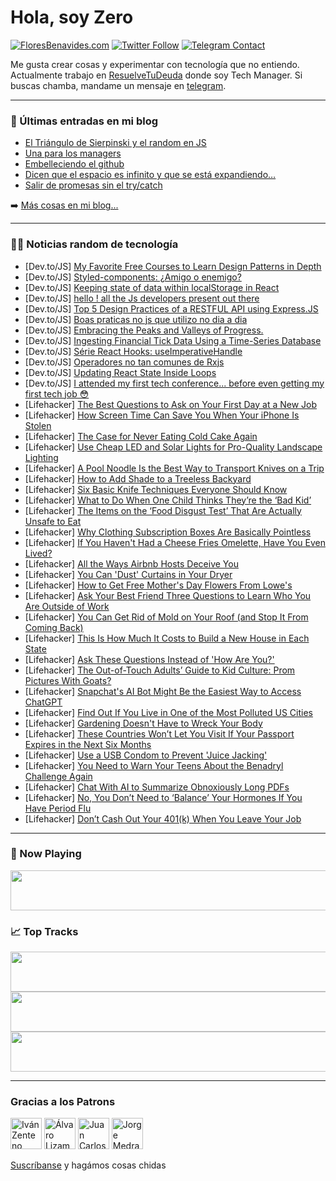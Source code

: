 # Hola, soy Zero

[![FloresBenavides.com](https://img.shields.io/website?down_message=oops&label=MiBlog&style=for-the-badge&up_message=online&url=https%3A%2F%2Ffloresbenavides.com)](https://floresbenavides.com) [![Twitter Follow](https://img.shields.io/twitter/follow/ZeroDragon?color=%231DA1F2&label=Follow&logo=twitter&logoColor=ffffff&style=for-the-badge)](https://twitter.com/zerodragon) [![Telegram Contact](https://img.shields.io/badge/escr%C3%ADbeme-ZeroDragon-%2326A5E4?style=for-the-badge&logo=telegram)](https://t.me/zerodragon)

Me gusta crear cosas y experimentar con tecnología que no entiendo.
Actualmente trabajo en [ResuelveTuDeuda](http://github.com/resuelve) donde soy Tech Manager.
Si buscas chamba, mandame un mensaje en [telegram](https://t.me/zerodragon).

---

### 📕 Últimas entradas en mi blog
<!-- BLOG-POST-LIST:START -->
- [El Triángulo de Sierpinski y el random en JS](https://floresbenavides.com/el-triangulo-de-sierpinski-y-el-random-en-js/)
- [Una para los managers](https://floresbenavides.com/una-para-los-managers/)
- [Embelleciendo el github](https://floresbenavides.com/embelleciendo-el-github/)
- [Dicen que el espacio es infinito y que se está expandiendo…](https://floresbenavides.com/dicen-que-el-espacio-es-infinito-y-que-se-esta-expandiendo/)
- [Salir de promesas sin el try/catch](https://floresbenavides.com/salir-de-promesas-sin-el-try-catch/)
<!-- BLOG-POST-LIST:END -->

➡️ [Más cosas en mi blog...](https://floresbenavides.com)

---

### 👨‍💻 Noticias random de tecnología
<!-- TECH-POSTS:START -->
- [Dev.to/JS] [My Favorite Free Courses to Learn Design Patterns in Depth](https://dev.to/javinpaul/my-favorite-free-courses-to-learn-design-patterns-in-depth-5dp5)
- [Dev.to/JS] [Styled-components: ¿Amigo o enemigo?](https://dev.to/miasalazar/styled-components-amigo-o-enemigo-5d5h)
- [Dev.to/JS] [Keeping state of data within localStorage in React](https://dev.to/kebin20/keeping-state-of-data-within-localstorage-in-react-224p)
- [Dev.to/JS] [hello ! all the Js developers present out there](https://dev.to/samarthsaxena10/hello-all-the-js-developers-present-out-there-11mj)
- [Dev.to/JS] [Top 5 Design Practices of a RESTFUL API using Express.JS](https://dev.to/qbentil/top-5-design-practices-of-a-restful-api-using-expressjs-2i6o)
- [Dev.to/JS] [Boas praticas no js que utilizo no dia a dia](https://dev.to/viniielopes/boas-praticas-no-js-que-utilizo-no-dia-a-dia-40bo)
- [Dev.to/JS] [Embracing the Peaks and Valleys of Progress.](https://dev.to/arashjangali/embracing-the-peaks-and-valleys-of-progress-3k11)
- [Dev.to/JS] [Ingesting Financial Tick Data Using a Time-Series Database](https://dev.to/yitaek/ingesting-financial-tick-data-using-a-time-series-database-59l3)
- [Dev.to/JS] [Série React Hooks: useImperativeHandle](https://dev.to/taisesoares/serie-react-hooks-useimperativehandle-44d)
- [Dev.to/JS] [Operadores no tan comunes de Rxjs](https://dev.to/alexcordobainc/operadores-no-tan-comunes-de-rxjs-221o)
- [Dev.to/JS] [Updating React State Inside Loops](https://dev.to/bytebodger/updating-react-state-inside-loops-2dbf)
- [Dev.to/JS] [I attended my first tech conference... before even getting my first tech job 😳](https://dev.to/alexisintech/i-attended-my-first-tech-conference-before-even-getting-my-first-tech-job-pg2)
- [Lifehacker] [The Best Questions to Ask on Your First Day at a New Job](https://lifehacker.com/the-best-questions-to-ask-on-your-first-day-at-a-new-jo-1850363396)
- [Lifehacker] [How Screen Time Can Save You When Your iPhone Is Stolen](https://lifehacker.com/how-screen-time-can-save-you-when-your-iphone-is-stolen-1850368491)
- [Lifehacker] [The Case for Never Eating Cold Cake Again](https://lifehacker.com/the-case-for-never-eating-cold-cake-again-1850368553)
- [Lifehacker] [Use Cheap LED and Solar Lights for Pro-Quality Landscape Lighting](https://lifehacker.com/use-cheap-led-and-solar-lights-for-pro-quality-landscap-1850359585)
- [Lifehacker] [A Pool Noodle Is the Best Way to Transport Knives on a Trip](https://lifehacker.com/a-pool-noodle-is-the-best-way-to-transport-knives-on-a-1850363453)
- [Lifehacker] [How to Add Shade to a Treeless Backyard](https://lifehacker.com/how-to-add-shade-to-a-treeless-backyard-1850362835)
- [Lifehacker] [Six Basic Knife Techniques Everyone Should Know](https://lifehacker.com/six-basic-knife-techniques-everyone-should-know-1850363702)
- [Lifehacker] [What to Do When One Child Thinks They’re the ‘Bad Kid’](https://lifehacker.com/what-to-do-when-one-child-thinks-they-re-the-bad-kid-1850363233)
- [Lifehacker] [The Items on the ‘Food Disgust Test’ That Are Actually Unsafe to Eat](https://lifehacker.com/the-items-on-the-food-disgust-test-that-are-actually-1850363121)
- [Lifehacker] [Why Clothing Subscription Boxes Are Basically Pointless](https://lifehacker.com/why-clothing-subscription-boxes-are-basically-pointless-1850362337)
- [Lifehacker] [If You Haven&#39;t Had a Cheese Fries Omelette, Have You Even Lived?](https://lifehacker.com/if-you-havent-had-a-cheese-fries-omelette-have-you-eve-1850361856)
- [Lifehacker] [All the Ways Airbnb Hosts Deceive You](https://lifehacker.com/all-the-ways-airbnb-hosts-deceive-you-1850357710)
- [Lifehacker] [You Can &#39;Dust&#39; Curtains in Your Dryer](https://lifehacker.com/you-can-dust-curtains-in-your-dryer-1850357206)
- [Lifehacker] [How to Get Free Mother&#39;s Day Flowers From Lowe&#39;s](https://lifehacker.com/how-to-get-free-mothers-day-flowers-from-lowes-1850357215)
- [Lifehacker] [Ask Your Best Friend Three Questions to Learn Who You Are Outside of Work](https://lifehacker.com/ask-your-best-friend-three-questions-to-learn-who-you-a-1850357626)
- [Lifehacker] [You Can Get Rid of Mold on Your Roof &lpar;and Stop It From Coming Back&rpar;](https://lifehacker.com/you-can-get-rid-of-mold-on-your-roof-and-stop-it-from-1850357545)
- [Lifehacker] [This Is How Much It Costs to Build a New House in Each State](https://lifehacker.com/this-is-how-much-it-costs-to-build-a-new-house-in-each-1850357603)
- [Lifehacker] [Ask These Questions Instead of &#39;How Are You?&#39;](https://lifehacker.com/ask-these-questions-instead-of-how-are-you-1850357221)
- [Lifehacker] [The Out-of-Touch Adults’ Guide to Kid Culture: Prom Pictures With Goats?](https://lifehacker.com/the-out-of-touch-adults-guide-to-kid-culture-prom-pic-1850362453)
- [Lifehacker] [Snapchat&#39;s AI Bot Might Be the Easiest Way to Access ChatGPT](https://lifehacker.com/snapchats-ai-bot-might-be-the-easiest-way-to-access-cha-1850362083)
- [Lifehacker] [Find Out If You Live in One of the Most Polluted US Cities](https://lifehacker.com/find-out-if-you-live-in-one-of-the-most-polluted-us-cit-1850357768)
- [Lifehacker] [Gardening Doesn&#39;t Have to Wreck Your Body](https://lifehacker.com/gardening-doesnt-have-to-wreck-your-body-1850351472)
- [Lifehacker] [These Countries Won’t Let You Visit If Your Passport Expires in the Next Six Months](https://lifehacker.com/these-countries-won-t-let-you-visit-if-your-passport-ex-1850354540)
- [Lifehacker] [Use a USB Condom to Prevent &#39;Juice Jacking&#39;](https://lifehacker.com/use-a-usb-condom-to-prevent-juice-jacking-1850356163)
- [Lifehacker] [You Need to Warn Your Teens About the Benadryl Challenge Again](https://lifehacker.com/warn-your-teens-about-the-benadryl-challenge-1844927737)
- [Lifehacker] [Chat With AI to Summarize Obnoxiously Long PDFs](https://lifehacker.com/chat-with-ai-to-summarize-obnoxiously-long-pdfs-1850356065)
- [Lifehacker] [No, You Don’t Need to ‘Balance’ Your Hormones If You Have Period Flu](https://lifehacker.com/no-you-don-t-need-to-balance-your-hormones-if-you-ha-1850354729)
- [Lifehacker] [Don’t Cash Out Your 401&lpar;k&rpar; When You Leave Your Job](https://lifehacker.com/don-t-cash-out-your-401-k-when-you-leave-your-job-1850354812)<!-- TECH-POSTS:END -->

---

### 🎵 Now Playing
<a href="https://spotify-now-playing-dun.vercel.app/now-playing?open"><img src="https://spotify-now-playing-dun.vercel.app/now-playing" width="540" height="64"></a>

### 📈 Top Tracks
<a href="https://spotify-now-playing-dun.vercel.app/top-tracks?i=1&open"><img src="https://spotify-now-playing-dun.vercel.app/top-tracks?i=1" width="540" height="64"></a>
<a href="https://spotify-now-playing-dun.vercel.app/top-tracks?i=2&open"><img src="https://spotify-now-playing-dun.vercel.app/top-tracks?i=2" width="540" height="64"></a>
<a href="https://spotify-now-playing-dun.vercel.app/top-tracks?i=3&open"><img src="https://spotify-now-playing-dun.vercel.app/top-tracks?i=3" width="540" height="64"></a>

---

### Gracias a los Patrons
[<img src="https://avatars.githubusercontent.com/u/243380?v=4" alt="Iván Zenteno" width="50px">](https://github.com/k001) [<img src="https://avatars.githubusercontent.com/u/19955639?v=4" alt="Álvaro Lizama" width="50px">](https://github.com/alvarolizama) [<img src="https://avatars.githubusercontent.com/u/2718753?v=4" alt="Juan Carlos Ruiz" width="50px">](https://github.com/JuanCrg90) [<img src="https://avatars.githubusercontent.com/u/37025?v=4" alt="Jorge Medrano" width="50px">](https://github.com/h1pp1e) 

[Suscríbanse](https://www.patreon.com/zerodragon) y hagámos cosas chidas
